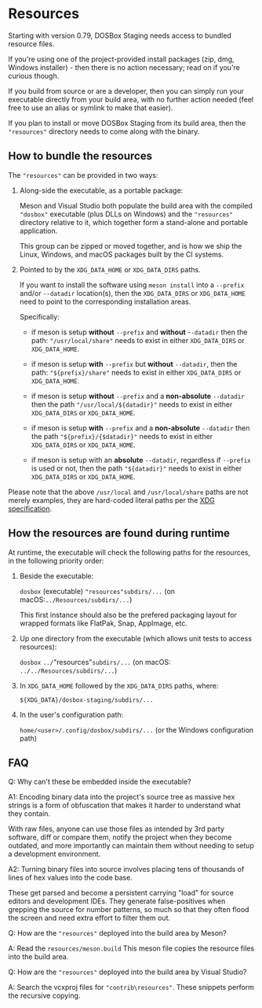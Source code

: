 # Resources

Starting with version 0.79, DOSBox Staging needs access to bundled resource
files.

If you're using one of the project-provided install packages (zip, dmg, Windows
installer) - then there is no action necessary; read on if you're curious
though.

If you build from source or are a developer, then you can simply run your
executable directly from your build area, with no further action needed (feel
free to use an alias or symlink to make that easier).

If you plan to install or move DOSBox Staging from its build area, then the
`"resources"` directory needs to come along with the binary.

## How to bundle the resources

The `"resources"` can be provided in two ways:

1. Along-side the executable, as a portable package:

    Meson and Visual Studio both populate the build area with the compiled
    `"dosbox"` executable (plus DLLs on Windows) and the `"resources"`
    directory relative to it, which together form a stand-alone and portable
    application.

    This group can be zipped or moved together, and is how we ship the Linux,
    Windows, and macOS packages built by the CI systems.

2. Pointed to by the `XDG_DATA_HOME` or `XDG_DATA_DIRS` paths.

    If you want to install the software using `meson install` into a `--prefix`
    and/or `--datadir` location(s), then the `XDG_DATA_DIRS` or `XDG_DATA_HOME`
    need to point to the corresponding installation areas.

    Specifically:

    - if meson is setup **without** `--prefix` and **without** -`-datadir` then
      the path: `"/usr/local/share"` needs to exist in either `XDG_DATA_DIRS` or
      `XDG_DATA_HOME`.

    - if meson is setup **with** `--prefix` but **without** `--datadir`, then
      the path: `"${prefix}/share"` needs to exist in either `XDG_DATA_DIRS` or
      `XDG_DATA_HOME`.

    - if meson is setup **without** `--prefix` and a **non-absolute**
      `--datadir` then the path `"/usr/local/${datadir}"` needs to exist in
      either `XDG_DATA_DIRS` or `XDG_DATA_HOME`.

    - if meson is setup **with** `--prefix` and a **non-absolute** `--datadir`
      then the path `"${prefix}/{$datadir}"` needs to exist in either
      `XDG_DATA_DIRS` or `XDG_DATA_HOME`.

    - if meson is setup with an **absolute** `--datadir`, regardless if
      `--prefix` is used or not, then the path `"${datadir}"` needs to exist in
      either `XDG_DATA_DIRS` or `XDG_DATA_HOME`.

Please note that the above `/usr/local` and `/usr/local/share` paths are not
merely examples, they are hard-coded literal paths per the [XDG
specification](https://specifications.freedesktop.org/basedir-spec/basedir-spec-latest.html).

## How the resources are found during runtime

At runtime, the executable will check the following paths for the resources, in
the following priority order:

1. Beside the executable:

    `dosbox` (executable) `"resources"subdirs/...` (on
    macOS:`../Resources/subdirs/...`)

    This first instance should also be the prefered packaging layout for wrapped
    formats like FlatPak, Snap, AppImage, etc.

2. Up one directory from the executable (which allows unit tests to access
   resources):

    `dosbox` `../`"resources"`subdirs/...` (on macOS:
    `../../Resources/subdirs/...`)

3. In `XDG_DATA_HOME` followed by the `XDG_DATA_DIRS` paths, where:

    `${XDG_DATA}/dosbox-staging/subdirs/...`

4. In the user's configuration path:

    `home/<user>/.config/dosbox/subdirs/...` (or the Windows configuration path)

## FAQ

Q: Why can't these be embedded inside the executable?

A1: Encoding binary data into the project's source tree as massive hex strings
is a form of obfuscation that makes it harder to understand what they contain.

With raw files, anyone can use those files as intended by 3rd party software,
diff or compare them, notify the project when they become outdated, and more
importantly can maintain them without needing to setup a development
environment.

A2: Turning binary files into source involves placing tens of thousands of lines
of hex values into the code base.

These get parsed and become a persistent carrying "load" for source editors and
development IDEs. They generate false-positives when grepping the source for
number patterns, so much so that they often flood the screen and need extra
effort to filter them out.

Q: How are the `"resources"` deployed into the build area by Meson?

A: Read the `resources/meson.build` This meson file copies the resource
files into the build area.

Q: How are the `"resources"` deployed into the build area by Visual Studio?

A: Search the vcxproj files for `"contrib\resources"`. These snippets perform
the recursive copying.

